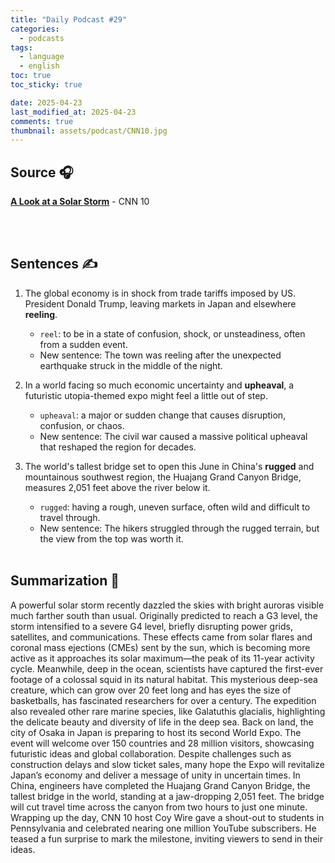 ```yaml
---
title: "Daily Podcast #29"
categories:
  - podcasts
tags:
  - language
  - english
toc: true
toc_sticky: true

date: 2025-04-23
last_modified_at: 2025-04-23
comments: true
thumbnail: assets/podcast/CNN10.jpg
---
```


## Source 🎧
[**A Look at a Solar Storm**]()
 \- CNN 10

<br><br>
## Sentences ✍️

1. The global economy is in shock from trade tariffs imposed by US. President Donald Trump, leaving markets in Japan and elsewhere **reeling**.
   - `reel`: to be in a state of confusion, shock, or unsteadiness, often from a sudden event.
   - New sentence: The town was reeling after the unexpected earthquake struck in the middle of the night.

 
2. In a world facing so much economic uncertainty and **upheaval**, a futuristic utopia-themed expo might feel a little out of step.
    - `upheaval`: a major or sudden change that causes disruption, confusion, or chaos.
    - New sentence: The civil war caused a massive political upheaval that reshaped the region for decades.
    

3. The world's tallest bridge set to open this June in China's **rugged** and mountainous southwest region, the Huajang Grand Canyon Bridge, measures 2,051 feet above the river below it.
    - `rugged`: having a rough, uneven surface, often wild and difficult to travel through.
    - New sentence: The hikers struggled through the rugged terrain, but the view from the top was worth it.
<br><br>


## Summarization 👀
A powerful solar storm recently dazzled the skies with bright auroras visible much farther south than usual. Originally predicted to reach a G3 level, the storm intensified to a severe G4 level, briefly disrupting power grids, satellites, and communications. These effects came from solar flares and coronal mass ejections (CMEs) sent by the sun, which is becoming more active as it approaches its solar maximum—the peak of its 11-year activity cycle.
Meanwhile, deep in the ocean, scientists have captured the first-ever footage of a colossal squid in its natural habitat. This mysterious deep-sea creature, which can grow over 20 feet long and has eyes the size of basketballs, has fascinated researchers for over a century. The expedition also revealed other rare marine species, like Galatuthis glacialis, highlighting the delicate beauty and diversity of life in the deep sea.
Back on land, the city of Osaka in Japan is preparing to host its second World Expo. The event will welcome over 150 countries and 28 million visitors, showcasing futuristic ideas and global collaboration. Despite challenges such as construction delays and slow ticket sales, many hope the Expo will revitalize Japan’s economy and deliver a message of unity in uncertain times.
In China, engineers have completed the Huajang Grand Canyon Bridge, the tallest bridge in the world, standing at a jaw-dropping 2,051 feet. The bridge will cut travel time across the canyon from two hours to just one minute.
Wrapping up the day, CNN 10 host Coy Wire gave a shout-out to students in Pennsylvania and celebrated nearing one million YouTube subscribers. He teased a fun surprise to mark the milestone, inviting viewers to send in their ideas.
<br><br>